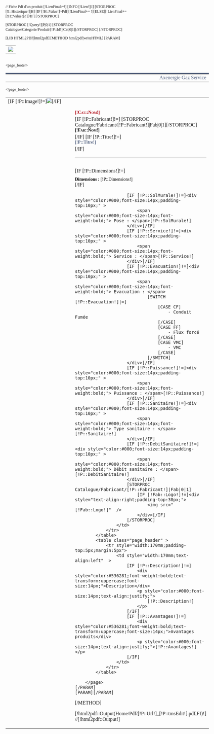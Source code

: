 // Fiche Pdf d'un produit
[!LienFinal:=!]
[INFO [!Lien!]|I]
[STORPROC [!I::Historique!]|H]
	[IF [!H::Value!]~Pdf][!LienFinal+= !][ELSE][!LienFinal+=[!H::Value!]/!][/IF]
[/STORPROC]

[STORPROC [!Query!]|P|0|1]
	[STORPROC Catalogue/Categorie/Produit/[!P::Id!]|Cat|0|1][/STORPROC]
[/STORPROC]

[LIB HTML2PDF|html2pdf]
[METHOD html2pdf|writeHTML]
	[PARAM]
		<style type="text/css">
			body {font-family:verdana;font-size:12px; }
			table.page_header { width:170mm; border: none; }
    			table.page_footer { width:170mm; border: none; border-top: solid 1mm #536281; }
			ul.bb_ul {overflow:auto;margin:0;padding:0;list-style-type:none;}
			li.bb_li {
				display:block;
				margin-bottom:5px;
				padding-left:12px;
				list-style:circle;
			}
			.bb_bold { font-weight:bold;}
		</style>
		<page  pageset="old" backtop="14mm" backbottom="10mm" backleft="5mm" backright="5mm" >
			<table class="page_header" >
				<tr style="width:170mm;padding-top:5px;margin:5px">
					<td style="text-align:center;vertical-align:top;">
						<img src="Skins/Public/Img/bando-mail.jpg.limit.600x300.jpg"  />
					</td>
				</tr>
			</table>			
			<page_footer>	
				<table class="page_footer">
					<tr>
						<td style="width:180mm;text-align:right;color:#536281;">Axenergie Gaz Service</td>
					</tr>
				</table>
			</page_footer>
			<table class="page_header" >
				<tr style="width:170mm;padding-top:5px;margin:5px;border-bottom:1px dotted #536281;height:390px;vertical-align:top;">
					<td style="width:80mm;text-align:left">
						[IF [!P::Image!]!=]<img src="[!P::Image!].limit.256x385.jpg"  />[/IF]
					</td>
					<td style="width:80mm;text-align:left;padding-top:40px;">
						<div style="color:#af0410;font-weight:bold;font-variant:small-caps;font-size:14px;height:20px;">[!Cat::Nom!]</div>
						[IF [!P::Fabricant!]!=]
							[STORPROC Catalogue/Fabricant/[!P::Fabricant!]|Fab|0|1][/STORPROC]
							<div style="color:#000;font-weight:bold;font-variant:small-caps;font-size:14px;height:20px;">[!Fab::Nom!]</div>
						[/IF]
						[IF [!P::Titre!]!=]<div style="color:#536281;font-weight:bold;font-size:14px;height:20px;">[!P::Titre!]</div>[/IF]
						<hr style="color:#536281;">						
						[IF [!P::Dimensions!]!=]<div style="color:#000;font-size:14px;padding-top:10px;">
							<span style="color:#000;font-size:14px;font-weight:bold;"> Dimensions : </span>[!P::Dimensions!]
						</div>[/IF]

						[IF [!P::SolMurale!]!=]<div style="color:#000;font-size:14px;padding-top:10px;" >
							<span style="color:#000;font-size:14px;font-weight:bold;"> Pose : </span>[!P::SolMurale!]
						</div>[/IF]
						[IF [!P::Service!]!=]<div style="color:#000;font-size:14px;padding-top:10px;" >
							<span style="color:#000;font-size:14px;font-weight:bold;"> Service : </span>[!P::Service!]
						</div>[/IF]
						[IF [!P::Evacuation!]!=]<div style="color:#000;font-size:14px;padding-top:10px;" >
							<span style="color:#000;font-size:14px;font-weight:bold;"> Evacuation : </span> 
								[SWITCH [!P::Evacuation!]|=]
									[CASE CF]
										- Conduit Fumée
									[/CASE]
									[CASE FF]
										- Flux forcé
									[/CASE]
									[CASE VMC]
										- VMC
									[/CASE]
								[/SWITCH]
						</div>[/IF]
						[IF [!P::Puissance!]!=]<div style="color:#000;font-size:14px;padding-top:10px;" >
							<span style="color:#000;font-size:14px;font-weight:bold;"> Puissance : </span>[!P::Puissance!]
						</div>[/IF]
						[IF [!P::Sanitaire!]!=]<div style="color:#000;font-size:14px;padding-top:10px;" >
							<span style="color:#000;font-size:14px;font-weight:bold;"> Type sanitaire : </span>[!P::Sanitaire!]
						</div>[/IF]
						[IF [!P::DebitSanitaire!]!=]<div style="color:#000;font-size:14px;padding-top:10px;" >
							<span style="color:#000;font-size:14px;font-weight:bold;"> Débit sanitaire : </span>[!P::DebitSanitaire!]
						</div>[/IF]
						[STORPROC Catalogue/Fabricant/[!P::Fabricant!]|Fab|0|1]
							[IF [!Fab::Logo!]!=]<div style="text-align:right;padding-top:30px;">
								<img src="[!Fab::Logo!]"  />
							</div>[/IF]
						[/STORPROC]
					</td>
				</tr>
			</table>
			<table class="page_header" >
				<tr style="width:170mm;padding-top:5px;margin:5px">
					<td style="width:170mm;text-align:left"  >
						[IF [!P::Description!]!=]
							<div style="color:#536281;font-weight:bold;text-transform:uppercase;font-size:14px;">Description</div>
							<p style="color:#000;font-size:14px;text-align:justify;">
								[!P::Description!]
							</p>
						[/IF]
						[IF [!P::Avantages!]!=]
							<div style="color:#536281;font-weight:bold;text-transform:uppercase;font-size:14px;">Avantages produits</div>
							<p style="color:#000;font-size:14px;text-align:justify;">[!P::Avantages!]</p>
						[/IF]
					</td> 
				</tr>
			</table>

		</page>	
	[/PARAM]
	[PARAM][/PARAM]
[/METHOD]

[!html2pdf::Output(Home/Pdf/[!P::Url!]_[!P::tmsEdit!].pdf,FI)!]
//[!html2pdf::Output!]

